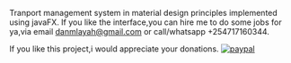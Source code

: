 Tranport management system in material design principles implemented using javaFX.
If you like the interface,you can hire me to do some jobs for ya,via email danmlayah@gmail.com
or call/whatsapp +254717160344.

If you like this project,i would appreciate your donations.
[![paypal](https://www.paypalobjects.com/en_US/i/btn/btn_donateCC_LG.gif)](https://www.paypal.com/cgi-bin/webscr?cmd=_s-xclick&hosted_button_id=AYR968SQPXXY6)

